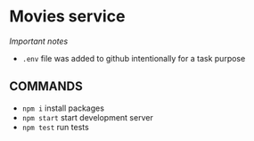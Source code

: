# Movies service

_Important notes_
- `.env` file was added to github intentionally for a task purpose

## COMMANDS

- `npm i` install packages
- `npm start` start development server
- `npm test` run tests
